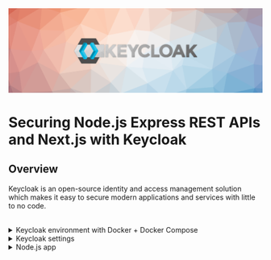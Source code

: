 <img src="./.github/keycloak-banner.png" alt="Keycloak banner" />

# Securing Node.js Express REST APIs and Next.js with Keycloak

## Overview

Keycloak is an open-source identity and access management solution which makes it easy to secure modern applications and services with little to no code.

<br />

<details>
<summary>
Keycloak environment with Docker + Docker Compose
</summary>

After having cloned the repository, just access it and enter the Keycloak environment folder, and run the environments with Docker compose.

```bash
$ cd keycloak-nextjs-nodejs
$ cd docker/keycloak
$ docker-compose up -d
```

Now go to http://localhost:8080 and see if Keycloak opens in your browser.

</details>

<details>
<summary>
Keycloak settings
</summary>

### Create Realm

A `Realm` manages a set of users, credentials, roles, and groups. A user belongs to and logs into a realm. Realms are isolated from one another and can only manage and authenticate the users that they control.

1. Go to http://localhost:8080/auth/admin and log in to the Keycloak Admin Console using the admin credentials, by default the user is `admin` and the password is `admin`.
2. From the `Master` drop-down menu, click `Add Realm`. When you are logged in to the master realm this drop-down menu lists all existing realms.
3. Type `apps` in the `Name` field and click `Create`.

![add-realm](.github/add-realm.png)

When the realm is created, the main admin console page opens. Notice the current realm is now set to `apps`. Switch between managing the `master` realm and the realm you just created by clicking entries in the `Select realm` drop-down menu.

Make sure `apps` is selected for the below configurations. Avoid using the master realm. You don’t have to create the realm every time. It’s a one time process.

### Create Client

Clients are entities that can request Keycloak to authenticate a user. Most often, clients are applications and services that want to use Keycloak to secure themselves and provide a single sign-on solution. Clients can also be entities that just want to request identity information or an access token so that they can securely invoke other services on the network that are secured by Keycloak.

1. Click on the `Clients` menu from the left pane. All the available clients for the selected Realm will get listed here.

![list-clients](.github/list-clients.png)

2. To create a new client, click `Create`. You will be prompted for a `Client ID`, a `Client Protocol` and a `Root URL`. A good choice for the client ID is the name of your application (`nodejs`), the client protocol should be set to `openid-connect` and the root URL should be set to the application URL.

![add-client-nodejs-1](.github/add-client-nodejs-1.png)

3. After saving you will be presented with the client configuration page where you can assign a name and description to the client if desired.

Set the **Access Type** to `confidential`, **Authorization Enabled** to `ON`, `Service Account Enabled` to `ON` and click `Save`.

![add-client-nodejs-2](.github/add-client-nodejs-2.png)

`Credentials` tab will show the `Client Secret` which is required for the Node.js Application Keycloak configurations.

![add-client-nodejs-credentials](.github/add-client-nodejs-credentials.png)

4. Go to `Client Roles` tab to create the `nodejs` role definitions. Imagine the Application that you are building with have different types of users with different user permissions. Ex: users and administrators.

- Some APIs would only be accessible to users only.
- Some APIs would be accessible to administrators only.
- Some APIs would be accessible to both users and administrators.

As per the example, let’s create two roles: `user` and `admin` by clicking `Add Role` button.

![add-client-nodejs-list-roles-1](.github/add-client-nodejs-list-roles-1.png)

![add-client-nodejs-add-user-role](.github/add-client-nodejs-add-user-role.png)

![add-client-nodejs-add-admin-role](.github/add-client-nodejs-add-admin-role.png)

![add-client-nodejs-list-roles-2](.github/add-client-nodejs-list-roles-2.png)

### Create Realm Roles

Applications often assign access and permissions to specific roles rather than individual users as dealing with users can be too fine grained and hard to manage.

Let’s create `app-user` and `app-admin` Realm roles by assigning corresponding `nodejs` roles (`user`, `admin`).

1. Click on the `Roles` menu from the left pane. All the available roles for the selected Realm will get listed here.

![list-realm-roles](.github/list-realm-roles.png)

2. To create **app-user** realm role, click **Add Role**. You will be prompted for a **Role Name**, and a **Description**. Provide the details as below and **Save**.

![realm-add-app-user-role](.github/realm-add-app-user-role.png)

After **Save**, enabled **Composite Roles** and Search for **nodejs** under **Client Roles** field. Select **user** role of the **nodejs** and Click **Add Selected >**.

![realm-add-app-user-role-bind-nodejs-client-user-role](.github/realm-add-app-user-role-bind-nodejs-client-user-role.png)

This configuration will assign **nodejs** **user** client role to the **app-user** realm role. If you have multiple clients with multiple roles, pick and choose the required roles from each client to create realm roles based on the need.

3. Follow the same steps to create the **app-admin** user but assign **admin** client role instead of **user** role.

![realm-add-app-admin-role-bind-nodejs-client-admin-role](.github/realm-add-app-admin-role-bind-nodejs-client-admin-role.png)

### Create Users

Users are entities that are able to log into your system. They can have attributes associated with themselves like email, username, address, phone number, and birth day. They can be assigned group membership and have specific roles assigned to them.

Let’s create following users and grant them `app-user` and `app-admin` roles for testing purposes.

- employee1 with `app-user` realm role
- employee2 with `app-admin` realm role
- employee3 with `app-user` & `app-admin` realm roles

1. From the menu, click `Users` to open the user list page.

2. On the right side of the empty user list, click `Add User` to open the add user page.

3. Enter a name in the `Username` field; this is the only required field. Flip the `Email Verified` switch from `Off` to `On` and click `Save` to save the data and open the management page for the new user.

![add-user](.github/add-user.png)

4. Click the `Credentials` tab to set a temporary password for the new user.

5. Type a new password and confirm it. Flip the `Temporary` switch from `On` to `Off` and click `Reset Password` to set the user password to the new one you specified. For simplicity let’s set the password to `mypassword` for all the users.

![add-user-credentials](.github/add-user-credentials.png)

6. Click the `Role Mappings` tab to assign realm roles to the user. Realm roles list will be available in `Available Roles` list. Select one required role and click on the `Add Selected >` to assign it to the user.

After role assignment, assigned roles will be available under `Assigned Roles` list. Role assignments for `employee1`, `employee2`, and `employee3` would be as below.

![add-user-role-mappings-app-user](.github/add-user-role-mappings-app-user.png)
![add-user-role-mappings-app-admin](.github/add-user-role-mappings-app-admin.png)
![add-user-role-mappings-app-user-&-app-admin](.github/add-user-role-mappings-app-user-&-app-admin.png)

Yes, it was a bit of a hassle to go through all the configurations. But when you keep using Keycloak, these configurations will become a piece of cake. For new application getting added, you don’t need to do all of the above. You just need to add a new client with client roles and assign the client roles to corresponding realm roles.

### Generate Tokens

Let’s quickly test the authentication of some user created above and see if the tokens are being generated correctly.

1. Go to `Realm Settings` of the `apps` from the left menu and click on `OpenID Endpoint Configuration` to view OpenID Endpoint details.

![realm-settings](.github/realm-settings.png)
![keycloak-all-endpoints](.github/keycloak-all-endpoints.png)

Keycloak Realm OpenID Endpoint Configuration

2. Copy `token_endpoint` from the `OpenID Endpoint Configuration`. URL would look like:

```
<KEYCLOAK_SERVER_URL>/auth/realms/<REALM_NAME>/protocol/openid-connect/token

Ex: http://localhost:8080/auth/realms/apps/protocol/openid-connect/token
```

3. Use the following CURL command to generate user credentials. Replace `KEYCLOAK_SERVER_URL`, `REALM_NAME`, `CLIENT_ID`, `USERNAME`, `PASSWORD` with correct values.

```
curl -X POST '<KEYCLOAK_SERVER_URL>/auth/realms/<REALM_NAME>/protocol/openid-connect/token' \
  --header 'Content-Type: application/x-www-form-urlencoded' \
  --data-urlencode 'grant_type=password' \
  --data-urlencode 'client_id=<CLIENT_ID>' \
  --data-urlencode 'username=<USERNAME>' \
  --data-urlencode 'password=<PASSWORD>'
```

Execute the CURL from Terminal or use Insomnia/Postman. The response would look like below.

![generate-token-with-keycloak-api](.github/generate-token-with-keycloak-api.png)

</details>

<details>
<summary>
Node.js app
</summary>

This application is very simple, it has some endpoints that are protected with Keycloak, that is, the user to be able to consume that endpoint needs to be authenticated and have all the roles that the endpoint needs to access it.

### Endpoints

| METHOD | URL          | ROLE             | DESCRIPTION                                                                            |
| ------ | ------------ | ---------------- | -------------------------------------------------------------------------------------- |
| `GET`  | `/anonymous` | -                | Public endpoint without Keycloak protection                                            |
| `GET`  | `/user`      | `user`           | Secure endpoint with Keycloak and **user** role required to grant access               |
| `GET`  | `/admin`     | `admin`          | Secure endpoint with Keycloak and **admin** role required to grant access              |
| `GET`  | `/all-user`  | `user` + `admin` | Secure endpoint with Keycloak and **user** and **admin** role required to grant access |

### Run Node.js API

First install all dependencies

```bash
$ cd keycloak-nextjs-nodejs
$ npm install
```

Now execute API

```bash
$ cd keycloak-nextjs-nodejs
$ npm run dev
```

The API after running will be available on port 3333.

</details>

